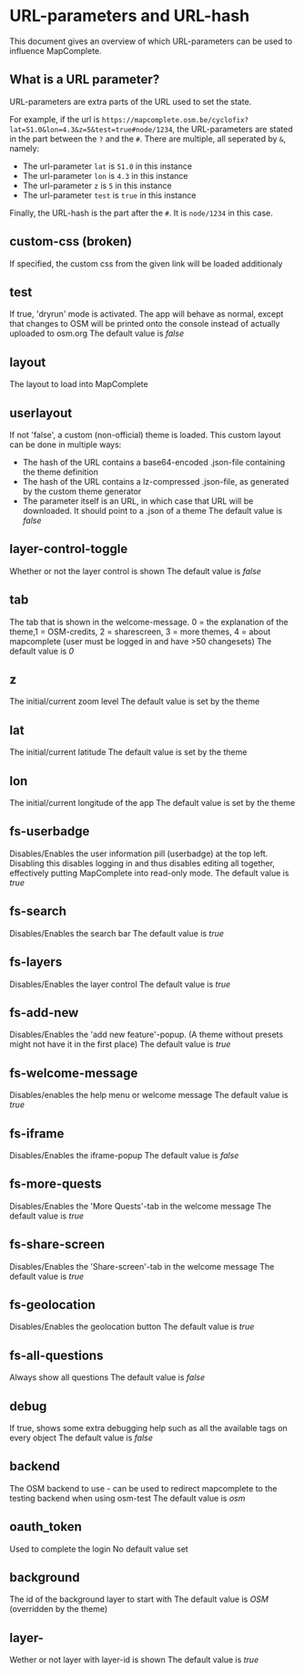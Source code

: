 URL-parameters and URL-hash
============================

This document gives an overview of which URL-parameters can be used to influence MapComplete.

What is a URL parameter?
------------------------

URL-parameters are extra parts of the URL used to set the state.

For example, if the url is `https://mapcomplete.osm.be/cyclofix?lat=51.0&lon=4.3&z=5&test=true#node/1234`,
the URL-parameters are stated in the part between the `?` and the `#`. There are multiple, all seperated by `&`, namely:

- The url-parameter `lat` is `51.0` in this instance
- The url-parameter `lon` is `4.3` in this instance
- The url-parameter `z` is `5` in this instance
- The url-parameter `test` is `true` in this instance

Finally, the URL-hash is the part after the `#`. It is `node/1234` in this case.

custom-css (broken)
------------
If specified, the custom css from the given link will be loaded additionaly


test
------
If true, 'dryrun' mode is activated. The app will behave as normal, except that changes to OSM will be printed onto the console instead of actually uploaded to osm.org
The default value is _false_

layout
--------
The layout to load into MapComplete

userlayout
------------
If not 'false', a custom (non-official) theme is loaded. This custom layout can be done in multiple ways:

- The hash of the URL contains a base64-encoded .json-file containing the theme definition
- The hash of the URL contains a lz-compressed .json-file, as generated by the custom theme generator
- The parameter itself is an URL, in which case that URL will be downloaded. It should point to a .json of a theme
  The default value is _false_

layer-control-toggle
----------------------
Whether or not the layer control is shown
The default value is _false_

tab
-----
The tab that is shown in the welcome-message. 0 = the explanation of the theme,1 = OSM-credits, 2 = sharescreen, 3 = more themes, 4 = about mapcomplete (user must be logged in and have >50 changesets)
The default value is _0_

z
---
The initial/current zoom level
The default value is set by the theme

lat
-----
The initial/current latitude
The default value is set by the theme

lon
-----
The initial/current longitude of the app
The default value is set by the theme

fs-userbadge
--------------
Disables/Enables the user information pill (userbadge) at the top left. Disabling this disables logging in and thus disables editing all together, effectively putting MapComplete into read-only mode.
The default value is _true_

fs-search
-----------
Disables/Enables the search bar
The default value is _true_

fs-layers
-----------
Disables/Enables the layer control
The default value is _true_

fs-add-new
------------
Disables/Enables the 'add new feature'-popup. (A theme without presets might not have it in the first place)
The default value is _true_

fs-welcome-message
--------------------
Disables/enables the help menu or welcome message
The default value is _true_

fs-iframe
-----------
Disables/Enables the iframe-popup
The default value is _false_

fs-more-quests
----------------
Disables/Enables the 'More Quests'-tab in the welcome message
The default value is _true_

fs-share-screen
-----------------
Disables/Enables the 'Share-screen'-tab in the welcome message
The default value is _true_

fs-geolocation
----------------
Disables/Enables the geolocation button
The default value is _true_

fs-all-questions
------------------
Always show all questions
The default value is _false_

debug
-------
If true, shows some extra debugging help such as all the available tags on every object
The default value is _false_

backend
---------
The OSM backend to use - can be used to redirect mapcomplete to the testing backend when using osm-test
The default value is _osm_

oauth_token
-------------
Used to complete the login
No default value set

background
------------
The id of the background layer to start with
The default value is _OSM_ (overridden by the theme) 

layer-<layerid>
--------------
Wether or not layer with layer-id is shown
The default value is _true_
